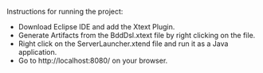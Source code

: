 Instructions for running the project:

* Download Eclipse IDE and add the Xtext Plugin.
* Generate Artifacts from the BddDsl.xtext file by right clicking on the file.
* Right click on the ServerLauncher.xtend file and run it as a Java application.
* Go to http://localhost:8080/ on your browser.
